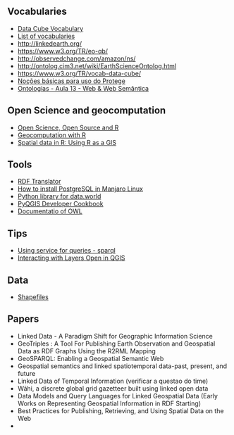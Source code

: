 

## Vocabularies

* [Data Cube Vocabulary](http://ukgovld.github.io/ukgovldwg/guides/data-cube.html)
* [List of vocabularies](http://vocab.org/open/)
* http://linkedearth.org/
* https://www.w3.org/TR/eo-qb/
* http://observedchange.com/amazon/ns/
* http://ontolog.cim3.net/wiki/EarthScienceOntolog.html
* https://www.w3.org/TR/vocab-data-cube/
* [Noções básicas para uso do Protege](http://mba.eci.ufmg.br/onto_frames/)
* [Ontologias - Aula 13 - Web & Web Semântica](https://www.youtube.com/watch?v=9jqq8Ahtj0U)


## Open Science and geocomputation

* [Open Science, Open Source and R](https://www.linuxjournal.com/content/open-science-open-source-and-r)
* [Geocomputation with R](https://bookdown.org/robinlovelace/geocompr/)
* [Spatial data in R: Using R as a GIS](https://pakillo.github.io/R-GIS-tutorial/)

## Tools

* [RDF Translator](https://rdf-translator.appspot.com/)
* [How to install PostgreSQL in Manjaro Linux](https://lobotuerto.com/blog/how-to-install-postgresql-in-manjaro-linux/)
* [Python library for data.world](https://pypi.org/project/datadotworld/)
* [PyQGIS Developer Cookbook](https://docs.qgis.org/testing/en/docs/pyqgis_developer_cookbook/index.html)
* [Documentatio of OWL](https://www.w3.org/2011/prov/wiki/Generating_HTML_documentation_of_OWL)


## Tips

* [Using service for queries - sparql](http://www.snee.com/bobdc.blog/2010/01/federated-sparql-queries.html)
* [Interacting with Layers Open in QGIS](https://www.e-education.psu.edu/geog489/node/2296)

## Data

* [Shapefiles](http://forest-gis.com/download-de-shapefiles/)
  
## Papers

* Linked Data - A Paradigm Shift for Geographic Information Science
* GeoTriples : A Tool For Publishing Earth Observation and Geospatial Data as RDF Graphs Using the R2RML Mapping
* GeoSPARQL: Enabling a Geospatial Semantic Web
* Geospatial semantics and linked spatiotemporal data-past, present, and future
* Linked Data of Temporal Information (verificar a questao do time)
* Wāhi, a discrete global grid gazetteer built using linked open data
* Data Models and Query Languages for Linked Geospatial Data (Early Works on Representing Geospatial Information in RDF Starting)
* Best Practices for Publishing, Retrieving, and Using Spatial Data on the Web
* 
